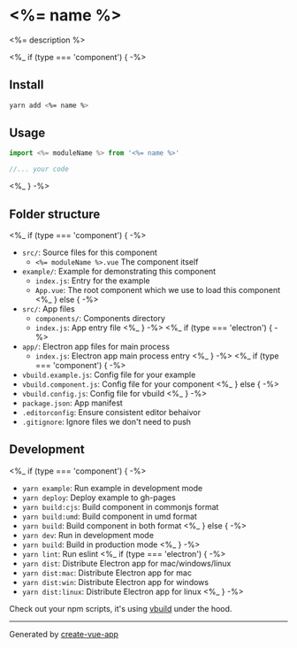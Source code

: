# <%= name %>

<%= description %>

<%_ if (type === 'component') { -%>
## Install

```bash
yarn add <%= name %>
```

## Usage

```js
import <%= moduleName %> from '<%= name %>'

//... your code
```
<%_ } -%>

## Folder structure

<%_ if (type === 'component') { -%>
- `src/`: Source files for this component
  - `<%= moduleName %>.vue` The component itself
- `example/`: Example for demonstrating this component
  - `index.js`: Entry for the example
  - `App.vue`: The root component which we use to load this component
<%_ } else { -%>
- `src/`: App files
  - `components/`: Components directory
  - `index.js`: App entry file
<%_ } -%>
<%_ if (type === 'electron') { -%>
- `app/`: Electron app files for main process
  - `index.js`: Electron app main process entry
<%_ } -%>
<%_ if (type === 'component') { -%>
- `vbuild.example.js`: Config file for your example
- `vbuild.component.js`: Config file for your component
<%_ } else { -%>
- `vbuild.config.js`: Config file for vbuild
<%_ } -%>
- `package.json`: App manifest
- `.editorconfig`: Ensure consistent editor behaivor
- `.gitignore`: Ignore files we don't need to push

## Development

<%_ if (type === 'component') { -%>
- `yarn example`: Run example in development mode
- `yarn deploy`: Deploy example to gh-pages
- `yarn build:cjs`: Build component in commonjs format
- `yarn build:umd`: Build component in umd format
- `yarn build`: Build component in both format
<%_ } else { -%>
- `yarn dev`: Run in development mode
- `yarn build`: Build in production mode
<%_ } -%>
- `yarn lint`: Run eslint
<%_ if (type === 'electron') { -%>
- `yarn dist`: Distribute Electron app for mac/windows/linux
- `yarn dist:mac`: Distribute Electron app for mac
- `yarn dist:win`: Distribute Electron app for windows
- `yarn dist:linux`: Distribute Electron app for linux
<%_ } -%>

Check out your npm scripts, it's using [vbuild](https://github.com/egoist/vbuild) under the hood.

---

Generated by [create-vue-app](https://github.com/egoist/create-vue-app)
